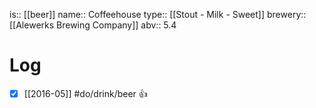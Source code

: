 is:: [[beer]]
name:: Coffeehouse
type:: [[Stout - Milk - Sweet]]
brewery:: [[Alewerks Brewing Company]]
abv:: 5.4

# Log
- [x] [[2016-05]] #do/drink/beer 👍
